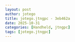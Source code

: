 ```yaml
---
layout: post
author: jotego
title: jotego.jtngpc - 3eb462a
date: 2025-10-31
categories: [Handheld, jtngpc]
tags: [jotego.jtngpc]
---
```


